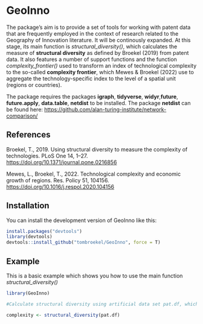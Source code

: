 
# GeoInno

The package’s aim is to provide a set of tools for working with patent
data that are frequently employed in the context of research related to
the Geography of Innovation literature. It will be continously expanded.
At this stage, its main function is *structural_diversity()*, which
calculates the measure of **structural diversity** as defined by Broekel
(2019) from patent data. It also features a number of support functions
and the function *complexity_frontier()* used to transform an index of
technological complexity to the so-called **complexity frontier**, which
Mewes & Broekel (2022) use to aggregate the technology-specific index to
the level of a spatial unit (regions or countries).

The package requires the packages **igraph**, **tidyverse**,
**widyr**,**future**, **future.apply**, **data.table**, **netdist** to
be installed. The package **netdist** can be found here:
<https://github.com/alan-turing-institute/network-comparison/>

## References

Broekel, T., 2019. Using structural diversity to measure the complexity
of technologies. PLoS One 14, 1–27.
<https://doi.org/10.1371/journal.pone.0216856>

Mewes, L., Broekel, T., 2022. Technological complexity and economic
growth of regions. Res. Policy 51, 104156.
<https://doi.org/10.1016/j.respol.2020.104156>

## Installation

You can install the development version of GeoInno like this:

``` r
install.packages("devtools")
library(devtools) 
devtools::install_github("tombroekel/GeoInno", force = T)
```

## Example

This is a basic example which shows you how to use the main function
*structural_diversity()*

``` r
library(GeoInno)

#Calculate structural diversity using artificial data set pat.df, which is created by create_sample_data()

complexity <- structural_diversity(pat.df)
```
